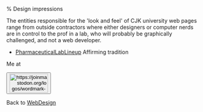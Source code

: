 % Design impressions

The entities responsible for the 'look and feel' of CJK university web pages range from outside contractors where either designers or computer nerds are in control to the prof in a lab, who will probably be graphically challenged, and not a web developer.


* [PharmaceuticalLabLineup](PharmaceuticalLabLineup.html) Affirming tradition

Me at
<form action='https://mastodon.sdf.org/@drbean'>
<button type='submit' class='btn'>
<img src='./mastodon.svg'
alt='https://joinmastodon.org/logos/wordmark-black-text.svg'
style='width:100px;height:50px'/>
</button></form>

Back to [WebDesign](WebDesign.html)
